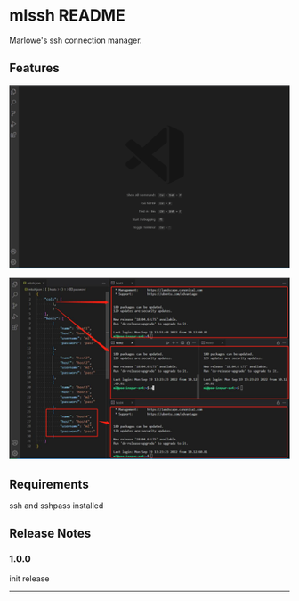 # mlssh README

Marlowe's ssh connection manager.

## Features

![connect all](images/mlssh.gif)

![group hosts](images/mlssh-cols.jpg)

## Requirements

ssh and sshpass installed

## Release Notes

### 1.0.0

init release

---
